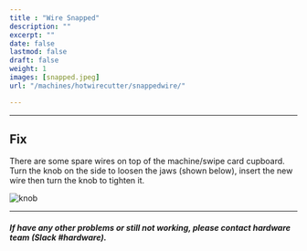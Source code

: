 ```yaml
---
title : "Wire Snapped"
description: ""
excerpt: ""
date: false
lastmod: false
draft: false
weight: 1
images: [snapped.jpeg]
url: "/machines/hotwirecutter/snappedwire/"

---
```

---

## Fix

There are some spare wires on top of the machine/swipe card cupboard. Turn the knob on the side to loosen the jaws (shown below), insert the new wire then turn the knob to tighten it.

![knob](knob.png)

---

##### If have any other problems or still not working, please contact hardware team (Slack #hardware).